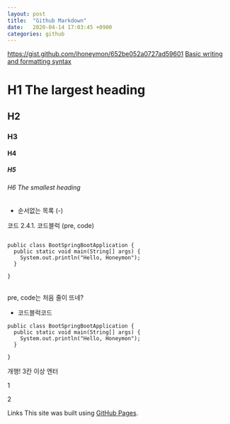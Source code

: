 ```yaml
---
layout: post
title:  "Github Markdown"
date:   2020-04-14 17:03:45 +0900
categories: github
---
```


https://gist.github.com/ihoneymon/652be052a0727ad59601
[Basic writing and formatting syntax](https://docs.github.com/en/github/writing-on-github/basic-writing-and-formatting-syntax)

# H1 The largest heading
## H2
### H3
#### H4
##### H5
###### H6 The smallest heading

- 순서없는 목록 (-)

코드
2.4.1. 코드블럭 (pre, code)
<pre><code>
public class BootSpringBootApplication {
  public static void main(String[] args) {
    System.out.println("Hello, Honeymon");
  }

}
</code>
</pre>

pre, code는 처음 줄이 뜨네?

- 코드블럭코드 

```
public class BootSpringBootApplication {
  public static void main(String[] args) {
    System.out.println("Hello, Honeymon");
  }

}
```
개행!
3칸 이상 엔터



1


2


Links
This site was built using [GitHub Pages](https://pages.github.com/).
